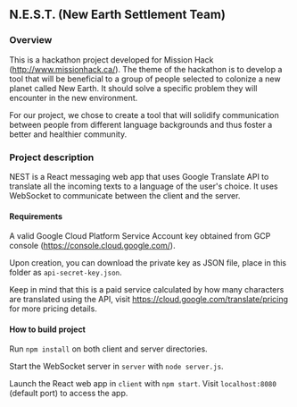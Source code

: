 ## N.E.S.T. (New Earth Settlement Team)
### Overview
This is a hackathon project developed for Mission Hack (http://www.missionhack.ca/). The theme of the hackathon is to develop a tool that will be beneficial to a group of people selected to colonize a new planet called New Earth. It should solve a specific problem they will encounter in the new environment.

For our project, we chose to create a tool that will solidify communication between people from different language backgrounds and thus foster a better and healthier community.

### Project description
NEST is a React messaging web app that uses Google Translate API to translate all the incoming texts to a language of the user's choice. It uses WebSocket to communicate between the client and the server.

#### Requirements
A valid Google Cloud Platform Service Account key obtained from GCP console (https://console.cloud.google.com/).

Upon creation, you can download the private key as JSON file, place in this folder as `api-secret-key.json`.

Keep in mind that this is a paid service calculated by how many characters are translated using the API, visit https://cloud.google.com/translate/pricing for more pricing details.

#### How to build project
Run `npm install` on both client and server directories.

Start the WebSocket server in `server` with `node server.js`.

Launch the React web app in `client` with `npm start`. Visit `localhost:8080` (default port) to access the app.
